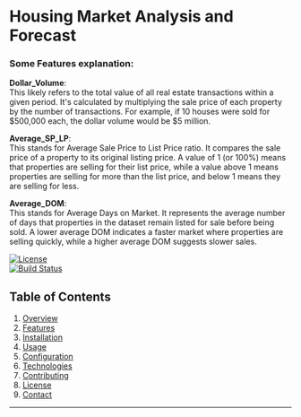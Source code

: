 # Housing Market Analysis and Forecast
### Some Features explanation:
**Dollar_Volume**:  
This likely refers to the total value of all real estate transactions within a given period. It's calculated by multiplying the sale price of each property by the number of transactions. For example, if 10 houses were sold for $500,000 each, the dollar volume would be $5 million.

**Average_SP_LP**:  
This stands for Average Sale Price to List Price ratio. It compares the sale price of a property to its original listing price. A value of 1 (or 100%) means that properties are selling for their list price, while a value above 1 means properties are selling for more than the list price, and below 1 means they are selling for less.

**Average_DOM**:  
This stands for Average Days on Market. It represents the average number of days that properties in the dataset remain listed for sale before being sold. A lower average DOM indicates a faster market where properties are selling quickly, while a higher average DOM suggests slower sales.


[![License](https://img.shields.io/badge/license-MIT-blue.svg)](LICENSE)  
[![Build Status](https://img.shields.io/badge/build-passing-brightgreen.svg)](https://example.com/build-status)  

## Table of Contents
1. [Overview](#overview)
2. [Features](#features)
3. [Installation](#installation)
4. [Usage](#usage)
5. [Configuration](#configuration)
6. [Technologies](#technologies)
7. [Contributing](#contributing)
8. [License](#license)
9. [Contact](#contact)

---
